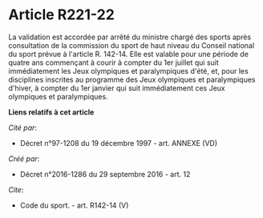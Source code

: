 # Article R221-22

La validation est accordée par arrêté du ministre chargé des sports après consultation de la commission du sport de haut
niveau du Conseil national du sport prévue à l'article R. 142-14. Elle est valable pour une période de quatre ans commençant
à courir à compter du 1er juillet qui suit immédiatement les Jeux olympiques et paralympiques d'été, et, pour les disciplines
inscrites au programme des Jeux olympiques et paralympiques d'hiver, à compter du 1er janvier qui suit immédiatement ces Jeux
olympiques et paralympiques.

**Liens relatifs à cet article**

_Cité par_:

  - Décret n°97-1208 du 19 décembre 1997 - art. ANNEXE (VD)

_Créé par_:

  - Décret n°2016-1286 du 29 septembre 2016 - art. 12

_Cite_:

  - Code du sport. - art. R142-14 (V)
